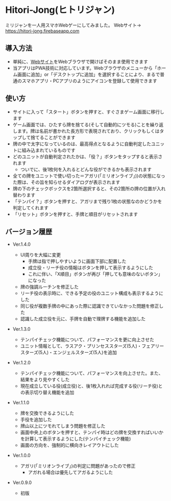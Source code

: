 # Hitori-Jong(ヒトリジャン)
ミリジャンを一人用スマホWebゲーにしてみました。
Webサイト→ https://hitori-jong.firebaseapp.com

## 導入方法

- 単純に、[Webサイト](https://hitori-jong.firebaseapp.com)をWebブラウザで開けばそのまま使用できます
- 当アプリはPWA技術に対応しています。Webブラウザのメニューから「ホーム画面に追加」or「デスクトップに追加」を選択することにより、まるで普通のスマホアプリ・PCアプリのようにアイコンを登録して使用できます

## 使い方

- サイトに入って「スタート」ボタンを押すと、すぐさまゲーム画面に移行します
- ゲーム画面では、ひたすら牌を捨てる(そして自動的にツモる)ことを繰り返します。牌は名前が書かれた長方形で表現されており、クリックもしくはタップして捨てることができます
- 牌の中で太字になっているのは、最高得点となるように自動判定したユニットに組み込まれているものです
- どのユニットが自動判定されたかは、「役？」ボタンをタップすると表示されます
  - ついでに、後1枚何を入れるとどんな役ができるかも表示されます
- 全ての牌をユニットで使い切った＝アガリ(「ミリオンライブ」))の状態になった際は、その旨を知らせるダイアログが表示されます
- 牌の下のチェックボックスを2箇所選択すると、その2箇所の牌の位置が入れ替わります
- 「テンパイ？」ボタンを押すと、アガリまで残り1枚の状態なのかどうかを判定してくれます
- 「リセット」ボタンを押すと、手牌と順目がリセットされます

## バージョン履歴

- Ver.1.4.0
  - UI周りを大幅に変更
    - 手牌は指で押しやすいように画面下部に配置した
    - 成立役・リーチ役の情報はボタンを押して表示するようにした
    - これに伴い、「X順目」ボタンが再び「押しても意味のないボタン」になった
  - 牌の強調ルーチンを修正した
  - リーチ役の表示時に、できる予定の役のユニット構成も表示するようにした
  - 同じ役が複数手牌の中にあった際に認識できていなかった問題を修正した
  - 認識した成立役を元に、手牌を自動で理牌する機能を追加した

- Ver.1.3.0
  -  テンパイチェック機能について、パフォーマンスを更に向上させた
  - ユニット情報として、ラスアク・プリンセススターズ(5人)・フェアリースターズ(5人)・エンジェルスターズ(5人)を追加

- Ver.1.2.0
  - テンパイチェック機能について、パフォーマンスを向上させた。また、結果をより見やすくした
  - 現在成立している役(成立役)と、後1枚入れれば完成する役(リーチ役)との表示切り替え機能を追加

- Ver.1.1.0
  - 牌を交換できるようにした
  - 手役を追加した
  - 牌山以上にツモれてしまう問題を修正した
  - 画面中央上のボタンを押すと、テンパイ時はどの牌を交換すればいいかを計算して表示するようにした(テンパイチェック機能)
  - 画面の方向を、強制的に横向きレイアウトにした

- Ver.1.0.0
  - アガリ(「ミリオンライブ」)の判定に問題があったので修正
    - アガれる場合は優先してアガるようにした

- Ver.0.9.0
  - 初版
